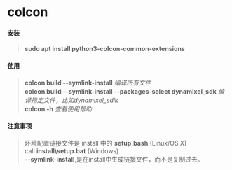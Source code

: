 # colcon

#### 安装
> **sudo apt install python3-colcon-common-extensions**   

#### 使用
> **colcon build --symlink-install**  *编译所有文件*  
> **colcon build --symlink-install --packages-select dynamixel_sdk**  *编译指定文件，比如dynamixel_sdlk*   
> **colcon -h** *查看使用帮助*  

#### 注意事项
> 环境配置链接文件是 install 中的 **setup.bash**  (Linux/OS X)  
> call **install\setup.bat** (Windows)  
> **--symlink-install**,是在install中生成链接文件，而不是复制过去。